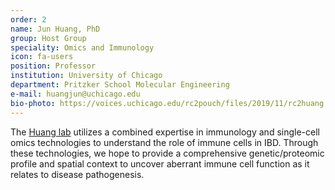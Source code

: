 ```yaml
---
order: 2
name: Jun Huang, PhD
group: Host Group
speciality: Omics and Immunology
icon: fa-users
position: Professor
institution: University of Chicago
department: Pritzker School Molecular Engineering
e-mail: huangjun@uchicago.edu
bio-photo: https://voices.uchicago.edu/rc2pouch/files/2019/11/rc2huang.jpg
---
```


The [Huang lab](https://pme.uchicago.edu/group/huang-lab) utilizes a combined expertise in immunology and single-cell omics technologies to understand the role of immune cells in IBD. Through these technologies, we hope to provide a comprehensive genetic/proteomic profile and spatial context to uncover aberrant immune cell function as it relates to disease pathogenesis.
